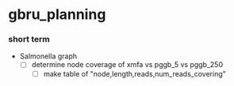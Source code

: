 # gbru_planning

### short term

- Salmonella graph
  - [ ] determine node coverage of xmfa vs pggb_5 vs pggb_250
    - [ ] make table of "node,length,reads,num_reads_covering"
